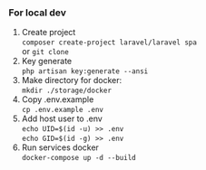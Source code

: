 ### For local dev

1) Create project <br>
   `composer create-project laravel/laravel spa`
   <br>
   or `git clone`
2) Key generate <br>
   `php artisan key:generate --ansi`
3) Make directory for docker: <br>
   `mkdir ./storage/docker`
4) Copy .env.example <br>
   `cp .env.example .env`
5) Add host user to .env <br>
   `echo UID=$(id -u) >> .env` <br>
   `echo GID=$(id -g) >> .env`
6) Run services docker <br>
   `docker-compose up -d --build`
